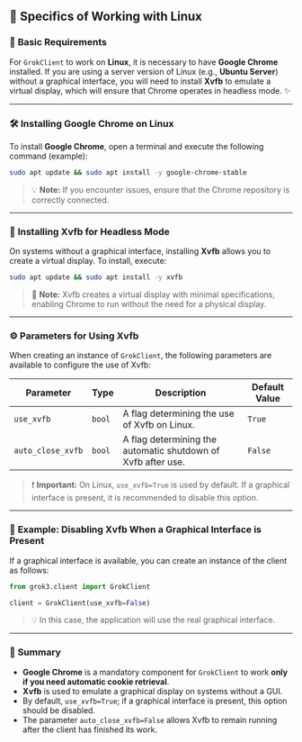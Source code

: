 ## 🐧 **Specifics of Working with Linux**

### 🌟 **Basic Requirements**

For `GrokClient` to work on **Linux**, it is necessary to have **Google Chrome** installed. If you are using a server version of Linux (e.g., **Ubuntu Server**) without a graphical interface, you will need to install **Xvfb** to emulate a virtual display, which will ensure that Chrome operates in headless mode. ✨

---

### 🛠️ **Installing Google Chrome on Linux**

To install **Google Chrome**, open a terminal and execute the following command (example):

```bash
sudo apt update && sudo apt install -y google-chrome-stable
```

> 💡 **Note:** If you encounter issues, ensure that the Chrome repository is correctly connected.

---

### 🎥 **Installing Xvfb for Headless Mode**

On systems without a graphical interface, installing **Xvfb** allows you to create a virtual display. To install, execute:

```bash
sudo apt update && sudo apt install -y xvfb
```

> 🌟 **Note:** Xvfb creates a virtual display with minimal specifications, enabling Chrome to run without the need for a physical display.

---

### ⚙️ **Parameters for Using Xvfb**

When creating an instance of `GrokClient`, the following parameters are available to configure the use of Xvfb:

| Parameter         | Type   | Description                                                                                                  | Default Value |
|-------------------|--------|--------------------------------------------------------------------------------------------------------------|---------------|
| `use_xvfb`        | `bool` | A flag determining the use of Xvfb on Linux.                                                                 | `True`        |
| `auto_close_xvfb` | `bool` | A flag determining the automatic shutdown of Xvfb after use.                                                 | `False`       |

> ❗ **Important:** On Linux, `use_xvfb=True` is used by default. If a graphical interface is present, it is recommended to disable this option.

---

### 🌟 **Example: Disabling Xvfb When a Graphical Interface is Present**

If a graphical interface is available, you can create an instance of the client as follows:

```python
from grok3.client import GrokClient

client = GrokClient(use_xvfb=False)
```

> 💡 In this case, the application will use the real graphical interface.

---

### 📌 **Summary**

- **Google Chrome** is a mandatory component for `GrokClient` to work **only if you need automatic cookie retrieval**.
- **Xvfb** is used to emulate a graphical display on systems without a GUI.
- By default, `use_xvfb=True`; if a graphical interface is present, this option should be disabled.
- The parameter `auto_close_xvfb=False` allows Xvfb to remain running after the client has finished its work.
